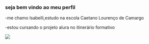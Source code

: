 ### seja bem vindo ao meu perfil

-me chamo Isabelli,estudo na escola Caetano Lourenço de Camargo

-estou cursando o projeto alura no itinerário formativo

![](https://media1.tenor.com/m/r0R0N3dI3kIAAAAd/dancing-cat-dance.gif)
